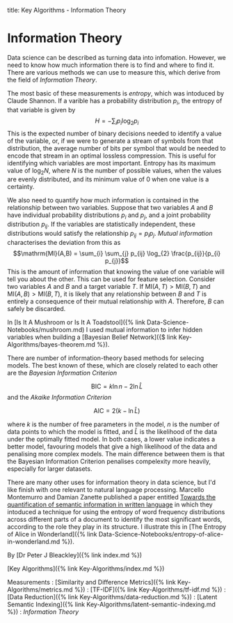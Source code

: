 title: Key Algorithms -  Information Theory

# Information Theory 

Data science can be described as turning data into infomation. However, we need to know how much information there is to find and where to find it. There are various methods we can use to measure this, which derive from the field of *Information Theory*.

The most basic of these measurements is *entropy*, which was intoduced by Claude Shannon. If a varible has a probability distribution $p_{i}$, the entropy of that variable is given by
$$H = -\sum_{i} p_{i} \log_{2}p_{i}$$
This is the expected number of binary decisions needed to identify a value of the variable, or, if we were to generate a stream of symbols from that distribution, the average number of bits per symbol that would be needed to encode that stream in an optimal lossless compression.
This is useful for identifying which variables are most important. Entropy has its maximum value of $\log_{2} N$, where $N$ is the number of possible values, when the values are evenly distributed, and its minimum value of 0 when one value is a certainty.

We also need to quantify how much information is contained in the relationship between two variables. Suppose that two variables $A$ and $B$ have individual probability distributions $p_{i}$ and $p_{j}$, and a joint probability distribution $p_{ij}$. If the variables are statistically independent, these distributions would satisfy the relationship $p_{ij} = p_{i} p_{j}$. *Mutual information* characterises the deviation from this as
$$\mathrm{MI}(A,B) = \sum_{i} \sum_{j} p_{ij} \log_{2} \frac{p_{ij}}{p_{i} p_{j}}$$
This is the amount of information that knowing the value of one variable will tell you about the other. This can be used for feature selection. Consider two variables $A$ and $B$ and a target variable $T$. If $\textrm{MI}(A,T) > \textrm{MI}(B,T)$ and $\textrm{MI}(A,B) > \textrm{MI}(B,T)$, it is likely that any relationship between $B$ and $T$ is entirely a consequence of their mutual relationship with $A$. Therefore, $B$ can safely be discarded.

In [Is It A Mushroom or Is It A Toadstool]({% link Data-Science-Notebooks/mushroom.md) I used mutual information to infer hidden variables when building a [Bayesian Belief Network]({$ link Key-Algorithms/bayes-theorem.md %}).

There are number of information-theory based methods for selecing models. The best known of these, which are closely related to each other are the *Bayesian Information Criterion*

$$\mathrm{BIC} = k \ln n - 2 \ln \hat{L}$$ and the *Akaike Information Criterion*

$$\mathrm{AIC} = 2 ( k- \ln \hat{L} )$$

where $k$ is the number of free parameters in the model, $n$ is the number of data points to which the model is fitted, and $\hat{L}$ is the likelihood of the data under the optimally fitted model. In both cases, a lower value indicates a better model, favouring models that give a high likelihood of the data and penalising more complex models. The main difference between them is that the Bayesian Information Criterion penalises compelexity more heavily, especially for larger datasets.

There are many other uses for information theory in data science, but I'd like finish with one relevant to natural language processing. Marcello Montemurro and Damian Zanette published a paper entitled [Towards the quantification of semantic information in written language](https://arxiv.org/abs/0907.1558) in which they intoduced a technique for using the entropy of word frequency distributions across different parts of a document to identify the most significant words, according to the role they play in its structure. I illustrate this in [The Entropy of Alice in Wonderland]({% link Data-Science-Notebooks/entropy-of-alice-in-wonderland.md %}).

By [Dr Peter J Bleackley]({% link index.md %})
 
 [Key Algorithms]({% link Key-Algorithms/index.md %})
 
 Measurements
: [Similarity and Difference Metrics]({% link Key-Algorithms/metrics.md %})
: [TF-IDF]({% link Key-Algorithms/tf-idf.md %})
: [Data Reduction]({% link Key-Algorithms/data-reduction.md %})
: [Latent Semantic Indexing]({% link Key-Algorithms/latent-semantic-indexing.md %})
: *Information Theory*

